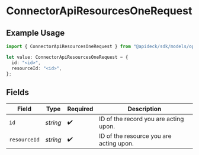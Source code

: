 # ConnectorApiResourcesOneRequest

## Example Usage

```typescript
import { ConnectorApiResourcesOneRequest } from "@apideck/sdk/models/operations";

let value: ConnectorApiResourcesOneRequest = {
  id: "<id>",
  resourceId: "<id>",
};
```

## Fields

| Field                                   | Type                                    | Required                                | Description                             |
| --------------------------------------- | --------------------------------------- | --------------------------------------- | --------------------------------------- |
| `id`                                    | *string*                                | :heavy_check_mark:                      | ID of the record you are acting upon.   |
| `resourceId`                            | *string*                                | :heavy_check_mark:                      | ID of the resource you are acting upon. |